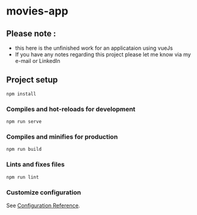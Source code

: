 # movies-app

## Please note :
- this here is the unfinished work for an applicataion using vueJs
- If you have any notes regarding this project please let me know via my e-mail or LinkedIn
## Project setup
```
npm install
```

### Compiles and hot-reloads for development
```
npm run serve
```

### Compiles and minifies for production
```
npm run build
```

### Lints and fixes files
```
npm run lint
```

### Customize configuration
See [Configuration Reference](https://cli.vuejs.org/config/).
